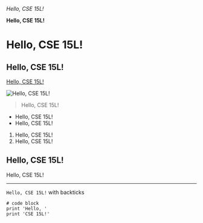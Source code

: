 *Hello, CSE 15L!*

**Hello, CSE 15L!**

# Hello, CSE 15L!

## Hello, CSE 15L!

[Hello, CSE 15L!](https://jpolitz.github.io/cse-15l-lab-report/)

![Hello, CSE 15L!](https://jpolitz.github.io/cse-15l-lab-report/)

> Hello, CSE 15L!

* Hello, CSE 15L!
* Hello, CSE 15L!

1. Hello, CSE 15L!
2. Hello, CSE 15L!

Hello, CSE 15L!
---

Hello, CSE 15L!
***

`Hello, CSE 15L!` with backticks

```
# code block
print 'Hello, '
print 'CSE 15L!'
```
